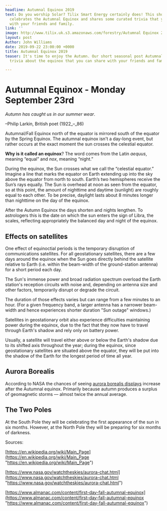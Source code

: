 ```yaml
---
headline: Autumnal Equinox 2019
text: Do you worship Solar? Tilix Smart Energy certainly does! This short blog post
  celebrates the Autumnal Equinox and shares some curated trivia that you can share
  with your friends and family.
link: ''
image: http://www.tilix.uk.s3.amazonaws.com/forestry/Autumnal Equinox 2019 - final.png
layout: post
Author: John Williams
date: 2019-09-22 23:00:00 +0000
title: Autumnal Equinox 2019
teaser: It's time to enjoy the Autumn. Our short seasonal post Autumnal Equinox 2019 contains curated
  trivia about the equinox that you can share with your friends and family...

---
```

# Autumnal Equinox - Monday September 23rd

_Autumn has caught us in our summer wear_.

–Philip Larkin, British poet (1922_–_86)

Autumnal/Fall Equinox north of the equator is mirrored south of the equator by the Spring Equinox. The autumnal equinox isn't a day-long event, but rather occurs at the exact moment the sun crosses the celestial equator.

**Why is it called an equinox**? The word comes from the Latin _aequus_, meaning “equal” and _nox_, meaning “night.”

During the equinox, the Sun crosses what we call the “celestial equator.” Imagine a line that marks the equator on Earth extending up into the sky above the equator from north to south. Earth’s two hemispheres receive the Sun’s rays equally. The Sun is overhead at noon as seen from the equator, so at this point, the amount of nighttime and daytime (sunlight) are roughly equal to each other. To be precise, daylight lasts about 8 minutes longer than nighttime on the day of the equinox.

After the Autumn Equinox the days shorten and nights lengthen. To astrologers this is the date on which the sun enters the sign of Libra, the scales, reflecting appropriately the balanced day and night of the equinox.

## Effects on satellites

One effect of equinoctial periods is the temporary disruption of communications satellites. For all geostationary satellites, there are a few days around the equinox when the Sun goes directly behind the satellite relative to Earth (i.e. within the beam-width of the ground-station antenna) for a short period each day.

The Sun's immense power and broad radiation spectrum overload the Earth station's reception circuits with noise and, depending on antenna size and other factors, temporarily disrupt or degrade the circuit.

The duration of those effects varies but can range from a few minutes to an hour. (For a given frequency band, a larger antenna has a narrower beam-width and hence experiences shorter duration "Sun outage" windows.)

Satellites in geostationary orbit also experience difficulties maintaining power during the equinox, due to the fact that they now have to travel through Earth's shadow and rely only on battery power.

Usually, a satellite will travel either above or below the Earth's shadow due to its shifted axis throughout the year; during the equinox, since geostationary satellites are situated above the equator, they will be put into the shadow of the Earth for the longest period of time all year.

## Aurora Borealis

According to NASA the chances of seeing [aurora borealis displays](https://www.nasa.gov/watchtheskies/aurora-chat.html) increase after the Autumnal equinox. Primarily because autumn produces a surplus of geomagnetic storms — almost twice the annual average.

## The Two Poles

At the South Pole they will be celebrating the first appearance of the sun in six months. However, at the North Pole they will be preparing for six months of darkness.

Sources:

[https://en.wikipedia.org/wiki/Main_Page](https://en.wikipedia.org/wiki/Main_Page "https://en.wikipedia.org/wiki/Main_Page")

[https://www.nasa.gov/watchtheskies/aurora-chat.html](https://www.nasa.gov/watchtheskies/aurora-chat.html "https://www.nasa.gov/watchtheskies/aurora-chat.html")

[https://www.almanac.com/content/first-day-fall-autumnal-equinox](https://www.almanac.com/content/first-day-fall-autumnal-equinox "https://www.almanac.com/content/first-day-fall-autumnal-equinox")